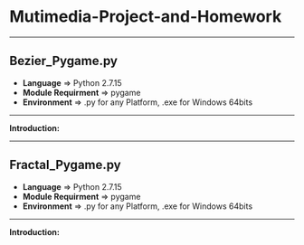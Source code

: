 # Mutimedia-Project-and-Homework
------------------------------------------------------------------
## Bezier_Pygame.py
- **Language** => Python 2.7.15
- **Module Requirment** => pygame
- **Environment** => .py for any Platform, .exe for Windows 64bits
------------------------------------------------------------------
**Introduction:**

------------------------------------------------------------------
## Fractal_Pygame.py
- **Language** => Python 2.7.15
- **Module Requirment** => pygame
- **Environment** => .py for any Platform, .exe for Windows 64bits
------------------------------------------------------------------
**Introduction:**

